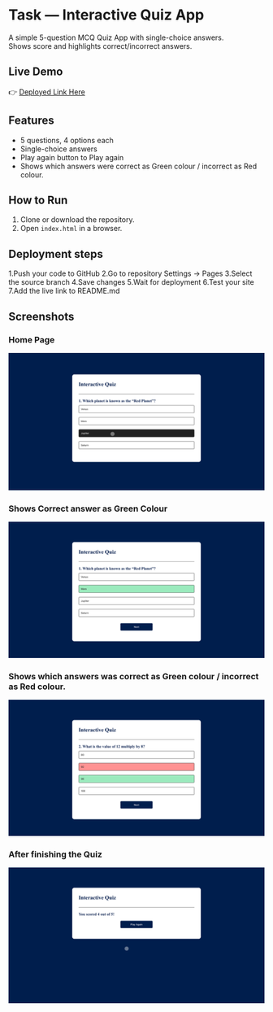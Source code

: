 # Task  — Interactive Quiz App

A simple 5-question MCQ Quiz App with single-choice answers.  
Shows score and highlights correct/incorrect answers.

## Live Demo
👉 [Deployed Link Here]( https://merazkhan23b.github.io/Interactive-Quiz-App/)

## Features
- 5 questions, 4 options each
- Single-choice answers
- Play again button to Play again 
- Shows which answers were correct as Green colour / incorrect as Red colour.

## How to Run
1. Clone or download the repository.
2. Open `index.html` in a browser.

## Deployment steps
1.Push your code to GitHub
2.Go to repository Settings → Pages
3.Select the source branch
4.Save changes
5.Wait for deployment
6.Test your site
7.Add the live link to README.md

## Screenshots

### Home Page 
![Interactive Quiz App Screenshot](Images/Screenshot1.jpg)

### Shows Correct answer as Green Colour 
![Correct answer](Images/Screenshot2.jpg)

### Shows which answers was correct as Green colour / incorrect as Red colour.
![correct & incorrect](Images/Screenshot3.jpg)

### After finishing the Quiz
![Score](Images/Screenshot4.jpg)
